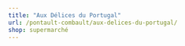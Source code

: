 ```yaml
---
title: "Aux Délices du Portugal"
url: /pontault-combault/aux-delices-du-portugal/
shop: supermarché
---
```

